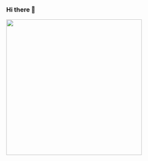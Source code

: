 ### Hi there 👋

<!--
**marconwillian/Marconwillian** is a ✨ _special_ ✨ repository because its `README.md` (this file) appears on your GitHub profile.

Here are some ideas to get you started:

- 🔭 I’m currently working on ...
- 🌱 I’m currently learning ...
- 👯 I’m looking to collaborate on ...
- 🤔 I’m looking for help with ...
- 💬 Ask me about ...
- 📫 How to reach me: ...
- 😄 Pronouns: ...
- ⚡ Fun fact: ...
-->
<img width="360px" align="left" src="https://github-readme-stats.vercel.app/api/top-langs/?username=marconwillian&layout=compact&theme=dark" />

<!--img width="360px" align="left" src="https://github-readme-stats.vercel.app/api?username=marconwillian&theme=defaultmarconwillian&show_icons=true" --/>
